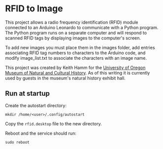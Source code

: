 # RFID to Image

This project allows a radio frequency identification (RFID) module connected to an Arduino Leonardo to communicate with a Python program. The Python program runs on a separate computer and will respond to scanned RFID tags by displaying images to the computer's screen.

To add new images you must place them in the images folder, add entries associating RFID tag numbers to characters to the Arduino code, and modify image_list.txt to associate the characters with an image name.

This project was created by Keith Hamm for the [University of Oregon Museum of Natural and Cultural History](http://natural-history.uoregon.edu). As of this writing it is currently used by guests in the museum's natural history exhibit hall.

## Run at startup

Create the autostart directory:

```
mkdir /home/<user>/.config/autostart
```

Copy the `rfid.desktop` file to the new directory.

Reboot and the service should run:

```
sudo reboot
```
